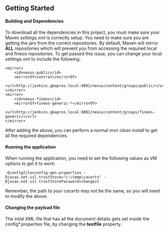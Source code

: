 ## Getting Started

#### Building and Dependencies

To download all the dependencies in this project, you must make sure your Maven _settings.xml_ is correctly setup. 
You need to make sure you are getting the jars from the correct repositories. By default, Maven will mirror **ALL** repositories
which will prevent you from accessing the required local and fineos repositories. To get passed this issue, you can change your
local settings.xml to include the following:


    <mirror>
        <id>nexus-public</id>
        <mirrorOf>central</mirrorOf>
        <url>http://jenkins.gbapres.local:8081/nexus/content/groups/public/</url>
    </mirror>
    <mirror>
        <id>nexus-fineos</id>
        <mirrorOf>fineos-generic-*</mirrorOf>
        <url>http://jenkins.gbapres.local:8081/nexus/content/groups/fineos-generic/</url>
    </mirror>


After adding the above, you can perform a normal _mvn clean install_ to get all the required dependencies.

#### Running the application

When running the application, you need to set the following values as VM options to get it to work:

`-Dconfigfile=config-gen.properties -Djavax.net.ssl.trustStore="c:\temp\cacerts" -Djavax.net.ssl.trustStorePassword=changeit` 

Remember, the path to your _cacerts_ may not be the same, so you will need to modify the above. 

#### Changing the payload file

The intial XML file that has all the document details gets set inside the config*.properties file, by changing the **testfile** property.

